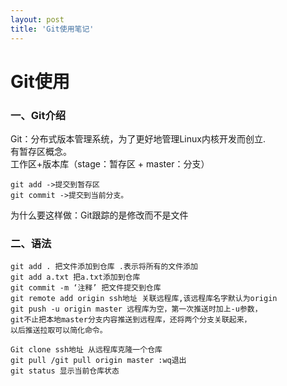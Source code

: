 ```yaml
---
layout: post
title: 'Git使用笔记'
---
```

<!-- ![tupian]({{site.url}}/assets/logo.png) -->
# Git使用

### 一、Git介绍
Git：分布式版本管理系统，为了更好地管理Linux内核开发而创立.  
有暂存区概念。  
工作区+版本库（stage：暂存区 + master：分支）  

```
git add ->提交到暂存区 
git commit ->提交到当前分支。
```
为什么要这样做：Git跟踪的是修改而不是文件

### 二、语法

```
git add . 把文件添加到仓库 .表示将所有的文件添加
git add a.txt 把a.txt添加到仓库
git commit -m ‘注释’ 把文件提交到仓库
git remote add origin ssh地址 关联远程库,该远程库名字默认为origin
git push -u origin master 远程库为空，第一次推送时加上-u参数，
git不止把本地master分支内容推送到远程库，还将两个分支关联起来，
以后推送拉取可以简化命令。
```  

```
Git clone ssh地址 从远程库克隆一个仓库
git pull /git pull origin master :wq退出
git status 显示当前仓库状态

```

　　　　